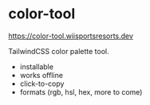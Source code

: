 # color-tool

<https://color-tool.wiisportsresorts.dev>

TailwindCSS color palette tool.

- installable
- works offline
- click-to-copy
- formats (rgb, hsl, hex, more to come)
